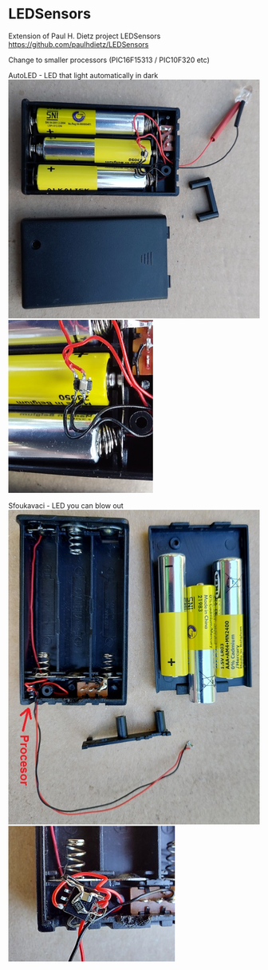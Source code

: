# LEDSensors
Extension of Paul H. Dietz project LEDSensors https://github.com/paulhdietz/LEDSensors


Change to smaller processors (PIC16F15313 / PIC10F320 etc)

AutoLED - LED that light automatically in dark
<img src="https://raw.githubusercontent.com/fulda1/LEDSensors/main/img/auto1.jpg"> <img src="https://raw.githubusercontent.com/fulda1/LEDSensors/main/img/auto2.jpg">

Sfoukavaci - LED you can blow out
<img src="https://raw.githubusercontent.com/fulda1/LEDSensors/main/img/sfoukavaci1.jpg">
<img src="https://raw.githubusercontent.com/fulda1/LEDSensors/main/img/sfoukavaci2.jpg">
